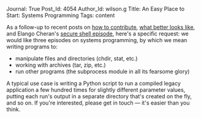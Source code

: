 Journal: True
Post_Id: 4054
Author_Id: wilson.g
Title: An Easy Place to Start: Systems Programming
Tags: content

<p>As a follow-up to recent posts on <a href="{{root_path}}/blog/2011/02/how-to-contribute.html">how to contribute</a>, <a href="{{root_path}}/blog/2011/02/what-better-looks-like.html">what better looks like</a>, and Elango Cheran's <a href="{{root_path}}/blog/2011/02/ask-and-ye-shall-receive.html">secure shell episode</a>, here's a specific request: we would like three episodes on systems programming, by which we mean writing programs to:</p>
<ul>
<li>manipulate files and directories (chdir, stat, etc.)</li>
<li>working with archives (tar, zip, etc.)</li>
<li>run other programs (the subprocess module in all its fearsome glory)</li>
</ul>
<p>A typical use case is writing a Python script to run a compiled legacy application a few hundred times for slightly different parameter values, putting each run's output in a separate directory that's created on the fly, and so on.  If you're interested, please get in touch &mdash; it's easier than you think.</p>
